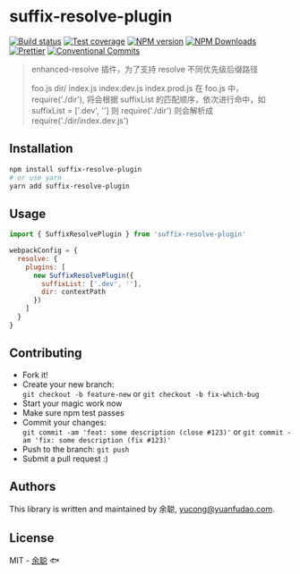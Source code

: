 # suffix-resolve-plugin

[![Build status](https://img.shields.io/travis/余聪/suffix-resolve-plugin/master.svg?style=flat-square)](https://travis-ci.com/余聪/suffix-resolve-plugin)
[![Test coverage](https://img.shields.io/codecov/c/github/余聪/suffix-resolve-plugin.svg?style=flat-square)](https://codecov.io/github/余聪/suffix-resolve-plugin?branch=master)
[![NPM version](https://img.shields.io/npm/v/suffix-resolve-plugin.svg?style=flat-square)](https://www.npmjs.com/package/suffix-resolve-plugin)
[![NPM Downloads](https://img.shields.io/npm/dm/suffix-resolve-plugin.svg?style=flat-square&maxAge=43200)](https://www.npmjs.com/package/suffix-resolve-plugin)
[![Prettier](https://img.shields.io/badge/code_style-prettier-ff69b4.svg?style=flat-square)](https://prettier.io/)
[![Conventional Commits](https://img.shields.io/badge/Conventional%20Commits-1.0.0-yellow.svg?style=flat-square)](https://conventionalcommits.org)

> enhanced-resolve 插件，为了支持 resolve 不同优先级后缀路径
>
> foo.js
> dir/
> index.js
> index.dev.js
> index.prod.js
> 在 foo.js 中，require('./dir'), 将会根据 suffixList 的匹配顺序，依次进行命中，如 suffixList = ['.dev', '']
> 则 require('./dir') 则会解析成 require('./dir/index.dev.js')

## Installation

```bash
npm install suffix-resolve-plugin
# or use yarn
yarn add suffix-resolve-plugin
```

## Usage

```javascript
import { SuffixResolvePlugin } from 'suffix-resolve-plugin'

webpackConfig = {
  resolve: {
    plugins: [
      new SuffixResolvePlugin({
        suffixList: ['.dev', ''],
        dir: contextPath
      })
    ]
  }
}
```

## Contributing

- Fork it!
- Create your new branch:  
  `git checkout -b feature-new` or `git checkout -b fix-which-bug`
- Start your magic work now
- Make sure npm test passes
- Commit your changes:  
  `git commit -am 'feat: some description (close #123)'` or `git commit -am 'fix: some description (fix #123)'`
- Push to the branch: `git push`
- Submit a pull request :)

## Authors

This library is written and maintained by 余聪, <a href="mailto:yucong@yuanfudao.com">yucong@yuanfudao.com</a>.

## License

MIT - [余聪](https://github.com/余聪) 🐟
